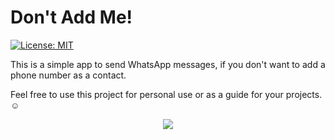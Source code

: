 # Don't Add Me!

[![License: MIT](https://img.shields.io/badge/License-MIT-orange.svg)](https://opensource.org/licenses/MIT/)

This is a simple app to send WhatsApp messages, if you don't want to add a phone number as a contact.

Feel free to use this project for personal use or as a guide for your projects. ☺️

<p align="center">
<img src="https://raw.githubusercontent.com/Alexdaz/DontAddMe/Assets/SSDontAddMe.png"/>
</p>